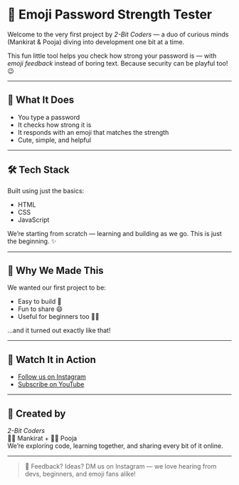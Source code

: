 # 🔐 Emoji Password Strength Tester

Welcome to the very first project by *2-Bit Coders* — a duo of curious minds (Mankirat & Pooja) diving into development one bit at a time.

This fun little tool helps you check how strong your password is — with *emoji feedback* instead of boring text. Because security can be playful too! 😉

---

## 🚀 What It Does

- You type a password  
- It checks how strong it is  
- It responds with an emoji that matches the strength  
- Cute, simple, and helpful

---

## 🛠 Tech Stack

Built using just the basics:
- HTML
- CSS
- JavaScript

We’re starting from scratch — learning and building as we go. This is just the beginning. ✨

---

## 🧠 Why We Made This

We wanted our first project to be:
- Easy to build 🧩  
- Fun to share 😄  
- Useful for beginners too 🧑‍💻  

...and it turned out exactly like that!

---

## 📸 Watch It in Action


- [Follow us on Instagram](https://www.instagram.com/two_bit_coders)
- [Subscribe on YouTube](https://www.youtube.com/@two_bit_coders)

---

## 🤝 Created by

*2-Bit Coders*  
👩‍💻 Mankirat + 👩‍💻 Pooja  
We’re exploring code, learning together, and sharing every bit of it online.

---

> 💬 Feedback? Ideas? DM us on Instagram — we love hearing from devs, beginners, and emoji fans alike!